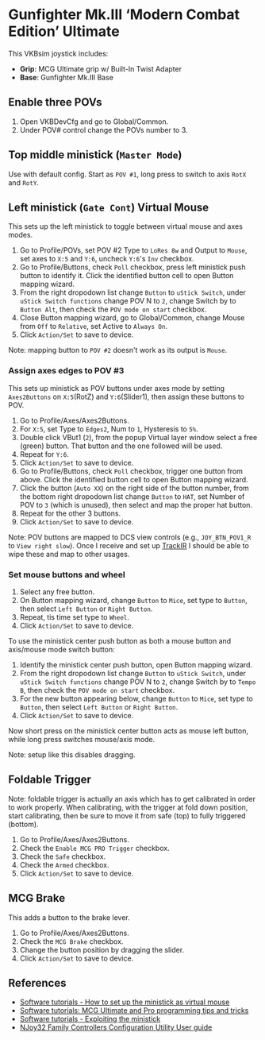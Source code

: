 # Gunfighter Mk.III ‘Modern Combat Edition’ Ultimate

This VKBsim joystick includes:
* **Grip**: MCG Ultimate grip w/ Built-In Twist Adapter
* **Base**: Gunfighter Mk.III Base

## Enable three POVs

1. Open VKBDevCfg and go to Global/Common.
1. Under POV# control change the POVs number to 3.

## Top middle ministick (`Master Mode`)

Use with default config. Start as `POV #1`, long press to switch to axis `RotX` and `RotY`.

## Left ministick (`Gate Cont`) Virtual Mouse

This sets up the left ministick to toggle between virtual mouse and axes modes.

1. Go to Profile/POVs, set POV #2 Type to `LoRes 8w` and Output to `Mouse`, set axes to `X:5` and `Y:6`, uncheck `Y:6`'s `Inv` checkbox.
1. Go to Profile/Buttons, check `Poll` checkbox, press left ministick push button to identify it. Click the identified button cell to open Button mapping wizard.
1. From the right dropodown list change `Button` to `uStick Switch`, under `uStick Switch functions` change POV N to `2`, change Switch by to `Button Alt`, then check the `POV mode on start` checkbox.
1. Close Button mapping wizard, go to Global/Common, change Mouse from `Off` to `Relative`, set Active to `Always On`.
1. Click `Action/Set` to save to device.

Note: mapping button to `POV #2` doesn't work as its output is `Mouse`.

### Assign axes edges to POV #3

This sets up ministick as POV buttons under axes mode by setting `Axes2Buttons` on `X:5`(RotZ) and `Y:6`(Slider1), then assign these buttons to POV.

1. Go to Profile/Axes/Axes2Buttons.
1. For `X:5`, set Type to `Edges2`, Num to `1`, Hysteresis to `5%`.
1. Double click VBut1 (`2`), from the popup Virtual layer window select a free (green) button. That button and the one followed will be used.
1. Repeat for `Y:6`.
1. Click `Action/Set` to save to device.
1. Go to Profile/Buttons, check `Poll` checkbox, trigger one button from above. Click the identified button cell to open Button mapping wizard.
1. Click the button (`Auto XX`) on the right side of the button number, from the bottom right dropodown list change `Button` to `HAT`, set Number of POV to `3` (which is unused), then select and map the proper hat button.
1. Repeat for the other 3 buttons.
1. Click `Action/Set` to save to device.

Note: POV buttons are mapped to DCS view controls (e.g., `JOY_BTN_POV1_R` to `View right slow`). Once I receive and set up [TrackIR](../TrackIR/README.md) I should be able to wipe these and map to other usages.

### Set mouse buttons and wheel

1. Select any free button.
1. On Button mapping wizard, change `Button` to `Mice`, set type to `Button`, then select `Left Button` or `Right Button`.
1. Repeat, tis time set type to `Wheel`.
1. Click `Action/Set` to save to device.

To use the ministick center push button as both a mouse button and axis/mouse mode switch button:

1. Identify the ministick center push button, open Button mapping wizard.
1. From the right dropodown list change `Button` to `uStick Switch`, under `uStick Switch functions` change POV N to `2`, change Switch by to `Tempo B`, then check the `POV mode on start` checkbox.
1. For the new button appearing below, change `Button` to `Mice`, set type to `Button`, then select `Left Button` or `Right Button`.
1. Click `Action/Set` to save to device.

Now short press on the ministick center button acts as mouse left button, while long press switches mouse/axis mode.

Note: setup like this disables dragging.

## Foldable Trigger

Note: foldable trigger is actually an axis which has to get calibrated in order to work properly. When calibrating, with the trigger at fold down position, start calibrating, then be sure to move it from safe (top) to fully triggered (bottom).

1. Go to Profile/Axes/Axes2Buttons.
1. Check the `Enable MCG PRO Trigger` checkbox.
1. Check the `Safe` checkbox.
1. Check the `Armed` checkbox.
1. Click `Action/Set` to save to device.

## MCG Brake

This adds a button to the brake lever.

1. Go to Profile/Axes/Axes2Buttons.
1. Check the `MCG Brake` checkbox.
1. Change the button position by dragging the slider.
1. Click `Action/Set` to save to device.

## References

* [Software tutorials - How to set up the ministick as virtual mouse](https://www.youtube.com/watch?v=io2qSKM0gs4)
* [Software tutorials: MCG Ultimate and Pro programming tips and tricks](https://www.youtube.com/watch?v=BBQadRNHeDo)
* [Software tutorials - Exploiting the ministick](https://www.youtube.com/watch?v=Tv5WDTU1fvA)
* [NJoy32 Family Controllers Configuration Utility User guide](https://vkbcontrollers.com/wp-content/uploads/2021/05/controller_2_15_En.pdf)
